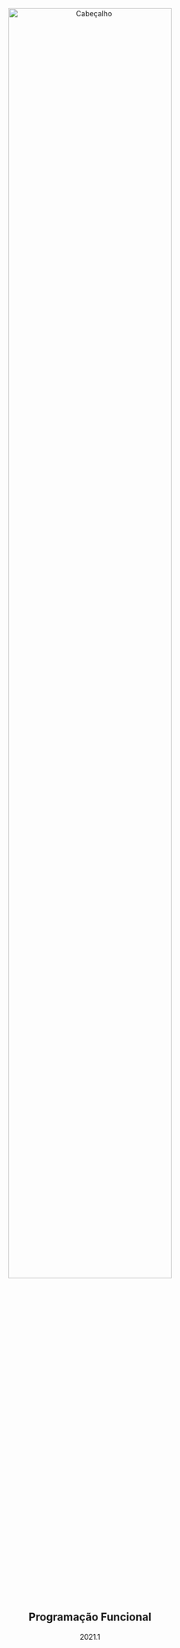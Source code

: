 <p align="center">
  <img width="80%" src="https://i.imgur.com/5SjnBMR.png" align="center" alt="Cabeçalho" />
  <h2 align="center">Programação Funcional</h2>
  <p align="center">2021.1</p>
</p>

